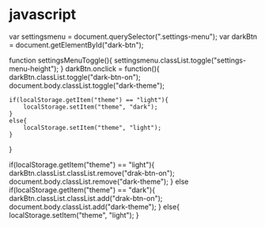 # javascript
var settingsmenu = document.querySelector(".settings-menu");
var darkBtn = document.getElementById("dark-btn");

function settingsMenuToggle(){
    settingsmenu.classList.toggle("settings-menu-height");
}
darkBtn.onclick = function(){
    darkBtn.classList.toggle("dark-btn-on");
    document.body.classList.toggle("dark-theme");

    if(localStorage.getItem("theme") == "light"){
        localStorage.setItem("theme", "dark");
    }
    else{
        localStorage.setItem("theme", "light");
    }
}


if(localStorage.getItem("theme") == "light"){
    darkBtn.classList.classList.remove("drak-btn-on");
    document.body.classList.remove("dark-theme");
}
else if(localStorage.getItem("theme") == "dark"){
    darkBtn.classList.classList.add("drak-btn-on");
    document.body.classList.add("dark-theme");
}
else{
    localStorage.setItem("theme", "light");
}
